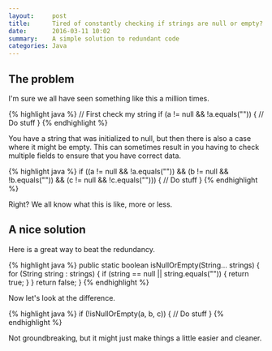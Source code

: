 ```yaml
---
layout:     post
title:      Tired of constantly checking if strings are null or empty?
date:       2016-03-11 10:02
summary:    A simple solution to redundant code
categories: Java
---
```


## The problem

I'm sure we all have seen something like this a million times.

{% highlight java %}
// First check my string
if (a != null && !a.equals("")) {
    // Do stuff
}
{% endhighlight %}

You have a string that was initialized to null, but then there is also a case where it might be empty. This can sometimes result in you having to check multiple fields to ensure that you have correct data.

{% highlight java %}
if ((a != null && !a.equals("")) && 
    (b != null && !b.equals("")) && 
    (c != null && !c.equals(""))) {
    // Do stuff
}
{% endhighlight %}

Right? We all know what this is like, more or less.

## A nice solution

Here is a great way to beat the redundancy.

{% highlight java %}
public static boolean isNullOrEmpty(String... strings) {
    for (String string : strings) {
        if  (string == null || string.equals("")) {
            return true;
        }
    } 
    return false;
}
{% endhighlight %}

Now let's look at the difference.

{% highlight java %}
if (!isNullOrEmpty(a, b, c)) {
    // Do stuff
}
{% endhighlight %}

Not groundbreaking, but it might just make things a little easier and cleaner.
